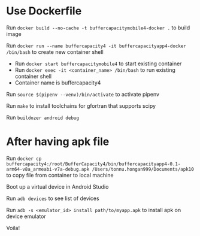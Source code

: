 # Use Dockerfile

Run `docker build --no-cache -t buffercapacitymobile4-docker .` to build image

Run `docker run --name buffercapacity4 -it buffercapacityapp4-docker /bin/bash` to create new container shell

- Run `docker start buffercapacitymobile4` to start existing container
- Run `docker exec -it <container_name> /bin/bash` to run existing container shell
- Container name is buffercapacity4

Run `source $(pipenv --venv)/bin/activate` to activate pipenv

Run `make` to install toolchains for gfortran that supports scipy

Run `buildozer android debug`

# After having apk file

Run `docker cp buffercapacity4:/root/BufferCapacity4/bin/buffercapacityapp4-0.1-arm64-v8a_armeabi-v7a-debug.apk /Users/tonnu.hongan999/Documents/apk10` to copy file from container to local machine

Boot up a virtual device in Android Studio

Run `adb devices` to see list of devices

Run `adb -s <emulator_id> install path/to/myapp.apk` to install apk on device emulator

Voila!
